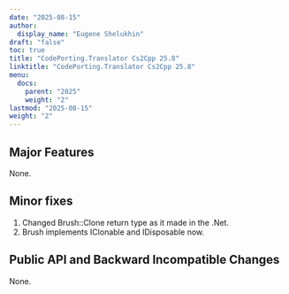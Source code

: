 ```yaml
---
date: "2025-08-15"
author:
  display_name: "Eugene Shelukhin"
draft: "false"
toc: true
title: "CodePorting.Translator Cs2Cpp 25.8"
linktitle: "CodePorting.Translator Cs2Cpp 25.8"
menu:
  docs:
    parent: "2025"
    weight: "2"
lastmod: "2025-08-15"
weight: "2"
---
```


## Major Features ##

None.

## Minor fixes ##

1. Changed Brush::Clone return type as it made in the .Net.
1. Brush implements IClonable and IDisposable now.

## Public API and Backward Incompatible Changes ##

None.
 